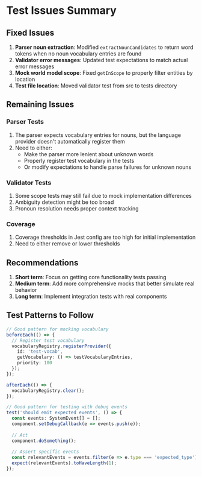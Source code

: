 # Test Issues Summary

## Fixed Issues

1. **Parser noun extraction**: Modified `extractNounCandidates` to return word tokens when no noun vocabulary entries are found
2. **Validator error messages**: Updated test expectations to match actual error messages
3. **Mock world model scope**: Fixed `getInScope` to properly filter entities by location
4. **Test file location**: Moved validator test from src to tests directory

## Remaining Issues

### Parser Tests
1. The parser expects vocabulary entries for nouns, but the language provider doesn't automatically register them
2. Need to either:
   - Make the parser more lenient about unknown words
   - Properly register test vocabulary in the tests
   - Or modify expectations to handle parse failures for unknown nouns

### Validator Tests  
1. Some scope tests may still fail due to mock implementation differences
2. Ambiguity detection might be too broad
3. Pronoun resolution needs proper context tracking

### Coverage
1. Coverage thresholds in Jest config are too high for initial implementation
2. Need to either remove or lower thresholds

## Recommendations

1. **Short term**: Focus on getting core functionality tests passing
2. **Medium term**: Add more comprehensive mocks that better simulate real behavior
3. **Long term**: Implement integration tests with real components

## Test Patterns to Follow

```typescript
// Good pattern for mocking vocabulary
beforeEach(() => {
  // Register test vocabulary
  vocabularyRegistry.registerProvider({
    id: 'test-vocab',
    getVocabulary: () => testVocabularyEntries,
    priority: 100
  });
});

afterEach(() => {
  vocabularyRegistry.clear();
});
```

```typescript
// Good pattern for testing with debug events
test('should emit expected events', () => {
  const events: SystemEvent[] = [];
  component.setDebugCallback(e => events.push(e));
  
  // Act
  component.doSomething();
  
  // Assert specific events
  const relevantEvents = events.filter(e => e.type === 'expected_type');
  expect(relevantEvents).toHaveLength(1);
});
```
